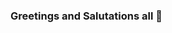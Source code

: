 ### Greetings and Salutations all 👋

<!--
**DomiJohnson19/DomiJohnson19** is a ✨ _special_ ✨ repository because its `README.md` (this file) appears on your GitHub profile.

Here are some ideas to get you started:

- 🔭 I’m currently working on earning my Library Science degree through Drexel University
- 🌱 I’m currently learning ...
- 👯 I’m looking to collaborate on, well nothing really. I don't have anything to collaborate with. I prefer going solo at times, helps me think.
- 🤔 I’m looking for help with understanding data and metadata as a whole. I just don't get it at times.
- 💬 Ask me about games and what my favorite ones are.
- 📫 How to reach me: you can reach me via email at dj557@drexel.edu
- 😄 Pronouns: I personally don't like to use pronouns
- ⚡ Fun fact: My favorite food is Steamed Pork Dumplings
-->
